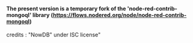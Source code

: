 

#### The present version is a temporary fork of the 'node-red-contrib-mongoql' library (https://flows.nodered.org/node/node-red-contrib-mongoql) ####
credits : "NowDB" under ISC license" 


